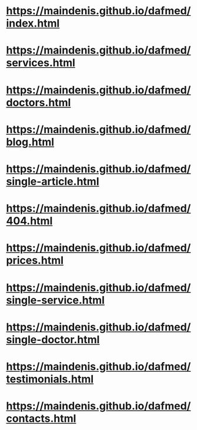 # https://maindenis.github.io/dafmed/index.html
# https://maindenis.github.io/dafmed/services.html
# https://maindenis.github.io/dafmed/doctors.html
# https://maindenis.github.io/dafmed/blog.html
# https://maindenis.github.io/dafmed/single-article.html
# https://maindenis.github.io/dafmed/404.html
# https://maindenis.github.io/dafmed/prices.html
# https://maindenis.github.io/dafmed/single-service.html
# https://maindenis.github.io/dafmed/single-doctor.html
# https://maindenis.github.io/dafmed/testimonials.html
# https://maindenis.github.io/dafmed/contacts.html